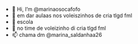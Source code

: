 - 👋 Hi, I’m @marinaosocafofo
- 👀 em dar aulaas nos voleiszinhos de cria tlgd fml
- 🌱 escola
- 💞️ no time de voleizinho di cria tlgd fml
- 📫 chama dm @marina_saldanhaa26

<!---
marinaosocafofo/marinaosocafofo is a ✨ special ✨ repository because its `README.md` (this file) appears on your GitHub profile.
You can click the Preview link to take a look at your changes.
--->
